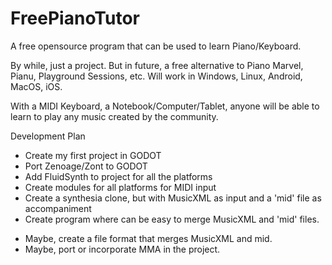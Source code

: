 # FreePianoTutor
A free opensource program that can be used to learn Piano/Keyboard.

By while, just a project. But in future, a free alternative to Piano Marvel, Pianu, Playground Sessions, etc.
Will work in Windows, Linux, Android, MacOS, iOS.

With a MIDI Keyboard, a Notebook/Computer/Tablet, anyone will be able to learn to play any music created by the community.

Development Plan
 - Create my first project in GODOT
 - Port Zenoage/Zont to GODOT
 - Add FluidSynth to project for all the platforms
 - Create modules for all platforms for MIDI input
 - Create a synthesia clone, but with MusicXML as input and a 'mid' file as accompaniment
 - Create program where can be easy to merge MusicXML and 'mid' files.
 * Maybe, create a file format that merges MusicXML and mid.
 * Maybe, port or incorporate MMA in the project.
